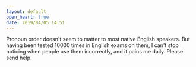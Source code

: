 ```yaml
---
layout: default
open_heart: true
date: 2019/04/05 14:51
---
```


Pronoun order doesn't seem to matter to most native English speakers. But having been tested 10000 times in English exams on them, I can't stop noticing when people use them incorrectly, and it pains me daily. Please send help.
